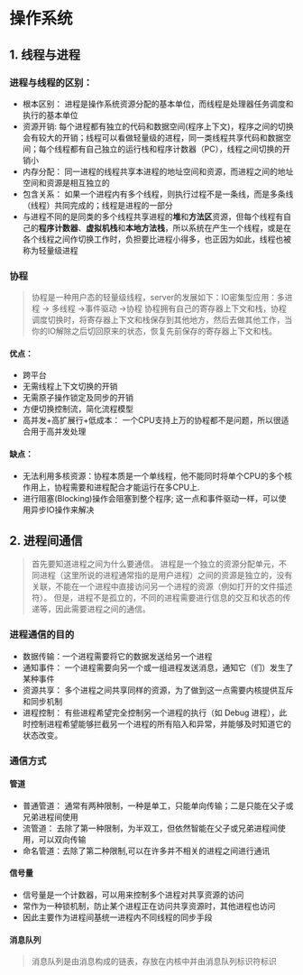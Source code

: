 # 操作系统
## 1. 线程与进程
### 进程与线程的区别：
* 根本区别： 进程是操作系统资源分配的基本单位，而线程是处理器任务调度和执行的基本单位
* 资源开销:  每个进程都有独立的代码和数据空间(程序上下文)，程序之间的切换会有较大的开销；线程可以看做轻量级的进程，同一类线程共享代码和数据空间；每个线程都有自己独立的运行栈和程序计数器（PC），线程之间切换的开销小
* 内存分配： 同一进程的线程共享本进程的地址空间和资源，而进程之间的地址空间和资源是相互独立的
* 包含关系： 如果一个进程内有多个线程，则执行过程不是一条线，而是多条线（线程）共同完成的；线程是进程的一部分
* 与进程不同的是同类的多个线程共享进程的**堆**和**方法区**资源，但每个线程有自己的**程序计数器**、**虚拟机栈**和**本地方法栈**，所以系统在产生一个线程，或是在各个线程之间作切换工作时，负担要比进程小得多，也正因为如此，线程也被称为轻量级进程

### 协程
> 协程是一种用户态的轻量级线程，server的发展如下：IO密集型应用：多进程 -> 多线程 ->事件驱动 ->协程 
> 协程拥有自己的寄存器上下文和栈，协程调度切换时，将寄存器上下文和栈保存到其他地方，然后去做其他工作，当你的IO解除之后切回原来的状态，恢复先前保存的寄存器上下文和栈。
#### 优点：
* 跨平台
* 无需线程上下文切换的开销
* 无需原子操作锁定及同步的开销
* 方便切换控制流，简化流程模型
* 高并发+高扩展行+低成本： 一个CPU支持上万的协程都不是问题，所以很适合用于高并发处理

#### 缺点：
* 无法利用多核资源：协程本质是一个单线程，他不能同时将单个CPU的多个核作用上，协程需要和进程配合才能运行在多CPU上.
* 进行阻塞(Blocking)操作会阻塞到整个程序; 这一点和事件驱动一样，可以使用异步IO操作来解决

## 2. 进程间通信
> 首先要知道进程之间为什么要通信。 进程是一个独立的资源分配单元，不同进程（这里所说的进程通常指的是用户进程）之间的资源是独立的，没有关联，不能在一个进程中直接访问另一个进程的资源（例如打开的文件描述符）。 但是，进程不是孤立的，不同的进程需要进行信息的交互和状态的传递等，因此需要进程之间的通信。
### 进程通信的目的
* 数据传输：一个进程需要将它的数据发送给另一个进程
* 通知事件： 一个进程需要向另一个或一组进程发送消息，通知它（们）发生了某种事件
* 资源共享： 多个进程之间共享同样的资源，为了做到这一点需要内核提供互斥和同步机制
* 进程控制： 有些进程希望完全控制另一个进程的执行（如 Debug 进程），此时控制进程希望能够拦截另一个进程的所有陷入和异常，并能够及时知道它的状态改变。

### 通信方式
#### 管道
* 普通管道： 通常有两种限制，一种是单工，只能单向传输；二是只能在父子或兄弟进程间使用
* 流管道： 去除了第一种限制，为半双工，但依然智能在父子或兄弟进程间使用，可以双向传输
* 命名管道：去除了第二种限制,可以在许多并不相关的进程之间进行通讯

#### 信号量
* 信号量是一个计数器，可以用来控制多个进程对共享资源的访问
* 常作为一种锁机制，防止某个进程正在访问共享资源时，其他进程也访问
* 因此主要作为进程间基统一进程内不同线程的同步手段

#### 消息队列
> 消息队列是由消息构成的链表，存放在内核中并由消息队列标识符标识
